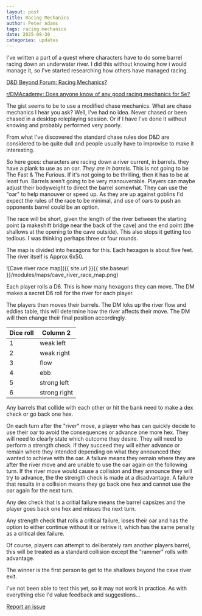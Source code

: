 ```yaml
---
layout: post
title: Racing Mechanics
author: Peter Adams
tags: racing mechanics
date: 2025-08-30
categories: updates
---
```

I've written a part of a quest where characters have to do some barrel racing down an underwater river. I did this without knowing how i would manage it, so I've started researching how others have managed racing.

[D&D Beyond Forum: Racing Mechanics?](https://www.dndbeyond.com/forums/dungeons-dragons-discussion/dungeon-masters-only/71526-racing-mechanics)

[r/DMAcademy:  Does anyone know of any good racing mechanics for 5e?](https://www.reddit.com/r/DMAcademy/comments/x96b0o/does_anyone_know_of_any_good_racing_mechanics_for/)

The gist seems to be to use a modified chase mechanics. What are chase mechanics I hear you ask? Well, I've had no idea. Never chased or been chased in a desktop roleplaying session. Or if I have I've done it without knowing and probably performed very poorly.

From what I've discovered the standard chase rules doe D&D are considered to be quite dull and people usually have to improvise to make it interesting.

So here goes: characters are racing down a river current, in barrels. they have a plank to use as an oar. _They are in barrels._ This is not going to be The Fast & The Furious. If it's not going to be thrilling, then it has to be at least fun. Barrels aren't going to be very manouverable. Players can maybe adjust their bodyweight to direct the barrel somewhat. They can use the "oar" to help manouver or speed up. As they are up against goblins I'd expect the rules of the race to be minimal, and use of oars to push an opponents barrel could be an option.

The race will be short, given the length of the river between the starting point (a makeshift bridge near the back of the cave) and the end point (the shallows at the opening to the cave outside). This also stops it getting too tedious. I was thinking perhaps three or four rounds.

The map is divided into hexagons for this. Each hexagon is about five feet. The river itself is Approx 6x50.

![Cave river race map]({{ site.url }}{{ site.baseurl }}/modules/maps/cave_river_race_map.png)

Each player rolls a D6. This is how many hexagons they can move. The DM makes a secret D6 roll for the river for each player.

The players then moves their barrels. The DM loks up the river flow and eddies table, this will determine how the river affects their move. The DM will then change their final position accordingly.

| Dice roll      | Column 2      |
| ------------- | ------------- |
| 1 | weak left |  move barrel one hex to the left |
| 2 | weak right | move barrel one hex to the right |
| 3 | flow | move barrel one hex ahead |
| 4 | ebb | move barrel one hex back |
| 5 | strong left | move barrel two hexes to the left |
| 6 | strong right | move barrel two hexes to the right |

Any barrels that collide with each other or hit the bank need to make a dex check or go back one hex.

On each turn after the "river" move, a player who has can quickly decide to use their oar to avoid the consequences or advance one more hex. They will need to clearly state which outcome they desire. They will need to perform a strength check. If they succeed they will either advance or remain where they intended depending on what they announced they wanted to achieve with the oar. A failure means they remain where they are after the river move and are unable to use the oar again on the following turn. If the river move would cause a collision and they announce they will try to advance, the the strength check is made at a disadvantage. A failure that results in a collision means they go back one hex and cannot use the oar again for the next turn.

Any dex check that is a critial failure means the barrel capsizes and the player goes back one hex and misses the next turn.

Any strength check that rolls a critical failure, loses their oar and has the option to either continue without it or retrive it, which has the same penalty as a critical dex failure.

Of course, players can attempt to deliberately ram another players barrel, this will be treated as a standard collision except the "rammer" rolls with advantage.

The winner is the first person to get to the shallows beyond the cave river exit.

I've not been able to test this yet, so it may not work in practice. As with everything else I'd value feedback and suggestions...

[Report an issue](https://github.com/PRAEst-76/Omera/issues/new?title=Racing+Mechanics)
